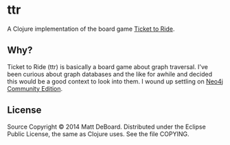 # ttr

A Clojure implementation of the board game [Ticket to Ride](http://www.daysofwonder.com/tickettoride/en/usa/overview/).

## Why?

Ticket to Ride (ttr) is basically a board game about graph traversal. I've been curious about graph databases and the like for awhile and decided this would be a good context to look into them. I wound up settling on [Neo4j Community Edition](http://www.neo4j.org/download).

## License

Source Copyright © 2014 Matt DeBoard. Distributed under the Eclipse Public License, the same as Clojure uses. See the file COPYING.
